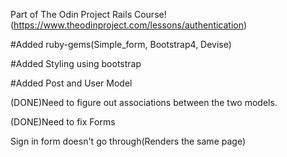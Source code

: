 

Part of The Odin Project Rails Course!(https://www.theodinproject.com/lessons/authentication)

#Added ruby-gems(Simple_form, Bootstrap4, Devise)

#Added Styling using bootstrap

#Added Post and User Model

(DONE)Need to figure out associations between the two models.

(DONE)Need to fix Forms

Sign in form doesn't go through(Renders the same page)